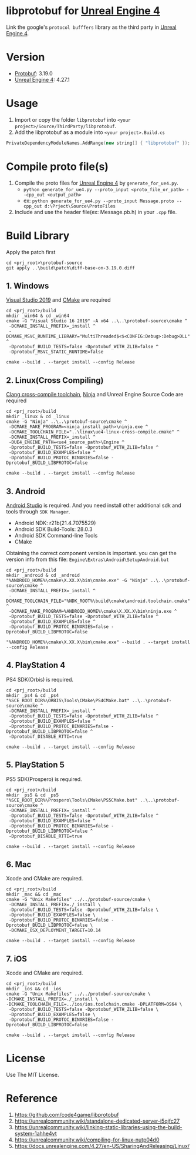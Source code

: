 libprotobuf for [Unreal Engine 4][]
=====

Link the google's `protocol bufffers` library as the third party in [Unreal Engine 4][].

# Version
* [Protobuf][]: 3.19.0
* [Unreal Engine 4][]: 4.27.1

# Usage
1. Import or copy the folder `libprotobuf` into `<your project>/Source/ThirdParty/libprotobuf`.
1. Add the libprotobuf as a module into `<your project>.Build.cs`
  ```C++
  PrivateDependencyModuleNames.AddRange(new string[] { "libprotobuf" });
  ```

# Compile proto file(s)
1. Compile the proto files for [Unreal Engine 4][] by `generate_for_ue4.py`.
    * `python generate_for_ue4.py --proto_input <proto_file_or_path> --cpp_out <output_path>`
    * ex: `python generate_for_ue4.py --proto_input Message.proto --cpp_out d:\Prject\Source\ProtoFiles`
1. Include and use the header file(ex: Message.pb.h) in your `.cpp` file.

# Build Library
Apply the patch first
```
cd <prj_root>\protobuf-source
git apply ..\build\patch\diff-base-on-3.19.0.diff
```

## 1. Windows
[Visual Studio 2019](https://visualstudio.microsoft.com/) and [CMake][] are required
```
cd <prj_root>/build
mkdir _win64 & cd _win64
cmake -G "Visual Studio 16 2019" -A x64 ..\..\protobuf-source\cmake ^
 -DCMAKE_INSTALL_PREFIX=_install ^
 -DCMAKE_MSVC_RUNTIME_LIBRARY="MultiThreaded$<$<CONFIG:Debug>:Debug>DLL" ^
 -Dprotobuf_BUILD_TESTS=false -Dprotobuf_WITH_ZLIB=false ^
 -Dprotobuf_MSVC_STATIC_RUNTIME=false
 
cmake --build . --target install --config Release
```
## 2. Linux(Cross Compiling)
[Clang cross-compile toolchain][], [Ninja][] and Unreal Engine Source Code are required
```
cd <prj_root>/build
mkdir _linux & cd _linux
cmake -G "Ninja" ..\..\protobuf-source\cmake ^
 -DCMAKE_MAKE_PROGRAM=<ninja_install_path>\ninja.exe ^
 -DCMAKE_TOOLCHAIN_FILE="..\linux\ue4-linux-cross-compile.cmake" ^
 -DCMAKE_INSTALL_PREFIX=_install ^
 -DUE4_ENGINE_PATH=<ue4_source_path>\Engine ^
 -Dprotobuf_BUILD_TESTS=false -Dprotobuf_WITH_ZLIB=false ^
 -Dprotobuf_BUILD_EXAMPLES=false ^
 -Dprotobuf_BUILD_PROTOC_BINARIES=false -Dprotobuf_BUILD_LIBPROTOC=false

cmake --build . --target install --config Release
```

## 3. Android
[Android Studio](https://developer.android.com/studio) is required. And you need install other additional sdk and tools through `SDK Manager`. 
* Android NDK: r21b(21.4.7075529)
* Android SDK Build-Tools: 28.0.3
* Android SDK Command-line Tools
* CMake

Obtaining the correct component version is important. you can get the version info from this file: `Engine\Extras\Android\SetupAndroid.bat`
```
cd <prj_root>/build
mkdir _android & cd _android
"%ANDROID_HOME%\cmake\X.XX.X\bin\cmake.exe" -G "Ninja" ..\..\protobuf-source\cmake ^
 -DCMAKE_INSTALL_PREFIX=_install ^
 -DCMAKE_TOOLCHAIN_FILE="%NDK_ROOT%\build\cmake\android.toolchain.cmake" ^
 -DCMAKE_MAKE_PROGRAM=%ANDROID_HOME%\cmake\X.XX.X\bin\ninja.exe ^
 -Dprotobuf_BUILD_TESTS=false -Dprotobuf_WITH_ZLIB=false ^
 -Dprotobuf_BUILD_EXAMPLES=false ^
 -Dprotobuf_BUILD_PROTOC_BINARIES=false -Dprotobuf_BUILD_LIBPROTOC=false

"%ANDROID_HOME%\cmake\X.XX.X\bin\cmake.exe" --build . --target install --config Release
```

## 4. PlayStation 4
PS4 SDK(Orbis) is required.
```
cd <prj_root>/build
mkdir _ps4 & cd _ps4
"%SCE_ROOT_DIR%\ORBIS\Tools\CMake\PS4CMake.bat" ..\..\protobuf-source\cmake ^
 -DCMAKE_INSTALL_PREFIX=_install ^
 -Dprotobuf_BUILD_TESTS=false -Dprotobuf_WITH_ZLIB=false ^
 -Dprotobuf_BUILD_EXAMPLES=false ^
 -Dprotobuf_BUILD_PROTOC_BINARIES=false -Dprotobuf_BUILD_LIBPROTOC=false ^
 -Dprotobuf_DISABLE_RTTI=true

cmake --build . --target install --config Release
```

## 5. PlayStation 5
PS5 SDK(Prospero) is required.
```
cd <prj_root>/build
mkdir _ps5 & cd _ps5
"%SCE_ROOT_DIR%\Prospero\Tools\CMake\PS5CMake.bat" ..\..\protobuf-source\cmake ^
 -DCMAKE_INSTALL_PREFIX=_install ^
 -Dprotobuf_BUILD_TESTS=false -Dprotobuf_WITH_ZLIB=false ^
 -Dprotobuf_BUILD_EXAMPLES=false ^
 -Dprotobuf_BUILD_PROTOC_BINARIES=false -Dprotobuf_BUILD_LIBPROTOC=false ^
 -Dprotobuf_DISABLE_RTTI=true

cmake --build . --target install --config Release
```

## 6. Mac
Xcode and CMake are required.
```
cd <prj_root>/build
mkdir _mac && cd _mac
cmake -G "Unix Makefiles" ../../protobuf-source/cmake \
 -DCMAKE_INSTALL_PREFIX=./_install \
 -Dprotobuf_BUILD_TESTS=false -Dprotobuf_WITH_ZLIB=false \
 -Dprotobuf_BUILD_EXAMPLES=false \
 -Dprotobuf_BUILD_PROTOC_BINARIES=false -Dprotobuf_BUILD_LIBPROTOC=false \
 -DCMAKE_OSX_DEPLOYMENT_TARGET=10.14 
 
cmake --build . --target install --config Release
```
## 7. iOS
Xcode and CMake are required.
```
cd <prj_root>/build
mkdir _ios && cd _ios
cmake -G "Unix Makefiles" ../../protobuf-source/cmake \
-DCMAKE_INSTALL_PREFIX=./_install \
-DCMAKE_TOOLCHAIN_FILE=../ios/ios.toolchain.cmake -DPLATFORM=OS64 \
 -Dprotobuf_BUILD_TESTS=false -Dprotobuf_WITH_ZLIB=false \
 -Dprotobuf_BUILD_EXAMPLES=false \
 -Dprotobuf_BUILD_PROTOC_BINARIES=false -Dprotobuf_BUILD_LIBPROTOC=false 

cmake --build . --target install --config Release
```

# License
Use The MIT License.

# Reference
1. https://github.com/code4game/libprotobuf
1. https://unrealcommunity.wiki/standalone-dedicated-server-i5qjfc27
1. https://unrealcommunity.wiki/linking-static-libraries-using-the-build-system-1ahhe4vt
1. https://unrealcommunity.wiki/compiling-for-linux-nutp04d0
1. https://docs.unrealengine.com/4.27/en-US/SharingAndReleasing/Linux/

[Unreal Engine 4]: https://www.unrealengine.com/
[Protobuf]: https://github.com/protocolbuffers/protobuf
[CMake]:http://www.cmake.org
[Ninja]:https://ninja-build.org
[Clang cross-compile toolchain]:https://docs.unrealengine.com/4.27/en-US/SharingAndReleasing/Linux/GettingStarted/
